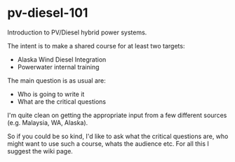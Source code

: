 # pv-diesel-101

Introduction to PV/Diesel hybrid power systems.

The intent is to make a shared course for at least two 
targets:

* Alaska Wind Diesel Integration
* Powerwater internal training

The main question is as usual are:

* Who is going to write it
* What are the critical questions

I'm quite clean on getting the appropriate input
from a few different sources (e.g. Malaysia, WA, Alaska).

So if you could be so kind, I'd like
to ask what the critical questions are, who
might want to use such a course, whats the audience etc.
For all this I suggest the wiki page.
